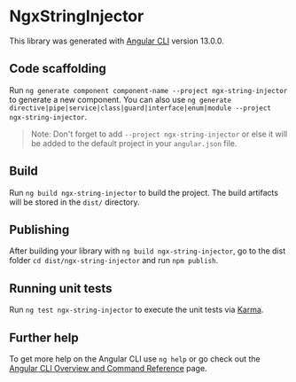 # NgxStringInjector

This library was generated with [Angular CLI](https://github.com/angular/angular-cli) version 13.0.0.

## Code scaffolding

Run `ng generate component component-name --project ngx-string-injector` to generate a new component. You can also use `ng generate directive|pipe|service|class|guard|interface|enum|module --project ngx-string-injector`.
> Note: Don't forget to add `--project ngx-string-injector` or else it will be added to the default project in your `angular.json` file. 

## Build

Run `ng build ngx-string-injector` to build the project. The build artifacts will be stored in the `dist/` directory.

## Publishing

After building your library with `ng build ngx-string-injector`, go to the dist folder `cd dist/ngx-string-injector` and run `npm publish`.

## Running unit tests

Run `ng test ngx-string-injector` to execute the unit tests via [Karma](https://karma-runner.github.io).

## Further help

To get more help on the Angular CLI use `ng help` or go check out the [Angular CLI Overview and Command Reference](https://angular.io/cli) page.
